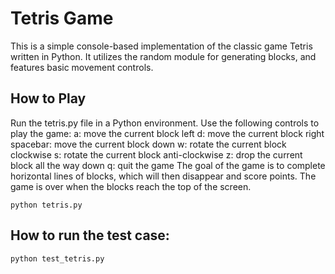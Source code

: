 # Tetris Game

This is a simple console-based implementation of the classic game Tetris written in Python.
It utilizes the random module for generating blocks, and features basic movement controls.

## How to Play

Run the tetris.py file in a Python environment.
Use the following controls to play the game:
a: move the current block left
d: move the current block right
spacebar: move the current block down
w: rotate the current block clockwise
s: rotate the current block anti-clockwise
z: drop the current block all the way down
q: quit the game
The goal of the game is to complete horizontal lines of blocks, which will then disappear and score points.
The game is over when the blocks reach the top of the screen.

```python3
python tetris.py
```

## How to run the test case:

```python3
python test_tetris.py
```
